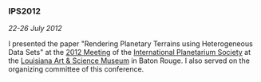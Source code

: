 ### IPS2012

*22-26 July 2012*

I presented the paper "Rendering Planetary Terrains using Heterogeneous Data Sets" at the [2012 Meeting][ips12] of the [International Planetarium Society][ips] at the [Louisiana Art & Science Museum][lasm] in Baton Rouge. I also served on the organizing committee of this conference.

[ips12]: http://www.lasm.org/planetarium/ips2012.shtml
[ips]:   http://www.ips-planetarium.org/
[lasm]:  http://lasm.org/
